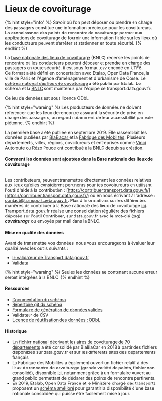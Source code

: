 # Lieux de covoiturage

{% hint style="info" %}
Savoir où l'on peut déposer ou prendre en charge des passagers constitue une information précieuse pour les covoitureurs. La connaissance des points de rencontre de covoiturage permet aux applications de covoiturage de fournir une information fiable sur les lieux où les conducteurs peuvent s’arrêter et stationner en toute sécurité.
{% endhint %}

La [base nationale des lieux de covoiturage](https://transport.data.gouv.fr/datasets/base-nationale-des-lieux-de-covoiturage/) (BNLC) recense les points de rencontre où les conducteurs peuvent déposer et prendre en charge des passagers en toute sécurité. Il est sous format .csv encodé en UTF8.\
Ce format a été défini en concertation avec Etalab, Open Data France, la ville de Paris et l'Agence d'aménagement et d'urbanisme de Corse. Le [schéma national des lieux de covoiturage](https://schema.data.gouv.fr/etalab/schema-lieux-covoiturage/) a été publié par Etalab. Le schéma et la [BNLC](https://transport.data.gouv.fr/datasets/base-nationale-des-lieux-de-covoiturage/) sont maintenus par l'équipe de transport.data.gouv.fr.&#x20;

Ce jeu de données est sous [licence ODbL](https://doc.transport.data.gouv.fr/presentation-et-mode-demploi-du-pan/conditions-dutilisation-des-donnees/licence-odbl#conditions-particulieres-dutilisation).

{% hint style="warning" %}
Les producteurs de données ne doivent référencer que les lieux de rencontre assurant la sécurité de prise en charge des passagers, au regard notamment de leur accessibilité par voie piétonne.
{% endhint %}

La première base a été publiée en septembre 2019. Elle rassemblait les données publiées par [BlaBlacar ](https://transport.data.gouv.fr/datasets/aires-de-covoiturage-en-france/)et la [Fabrique des Mobilités](https://transport.data.gouv.fr/datasets/aires-de-covoiturage-base-de-donnees-commune-des-lieux-et/). Plusieurs départements, villes, régions, covoitureurs et entreprises comme [Vinci Autoroute](https://doc.transport.data.gouv.fr/notre-ecosysteme/les-facilitateurs) ou [Rézo Pouce](https://doc.transport.data.gouv.fr/notre-ecosysteme/les-facilitateurs) ont contribué à la [BNLC](https://transport.data.gouv.fr/datasets/base-nationale-des-lieux-de-covoiturage/) depuis sa création.&#x20;

#### Comment les données sont ajoutées dans la Base nationale des lieux de covoiturage

\
Les contributeurs, peuvent transmettre directement les données relatives aux lieux qu’elles considèrent pertinents pour les covoitureurs en utilisant l'outil d'aide à la contribution : [https://contribuer.transport.data.gouv.fr/](https://contribuer.transport.data.gouv.fr/) ou en nous écrivant à l'adresse : [contact@transport.beta.gouv.fr](mailto:contact@transport.beta.gouv.fr). Plus d'informations sur les différentes manières de contribuer à la Base nationale des lieux de covoiturage [ici](https://doc.transport.data.gouv.fr/producteurs/lieux-de-covoiturage/contribuer-a-la-base-nationale-des-lieux-de-covoiturage#utiliser-loutil-daide-a-la-contribution-contribuer).\
Transport.data.gouv.fr réalise une consolidation régulière des fichiers déposés sur l'outil Contribuer, sur data.gouv.fr avec le mot-clé (tag) _**covoiturage**_ ou envoyés par mail dans la BNLC.&#x20;

#### Mise en qualité des données&#x20;

Avant de transmettre vos données, nous vous encourageons à évaluer leur qualité avec les outils suivants : &#x20;

* [le validateur de Transport.data.gouv.fr](https://transport.data.gouv.fr/validation?type=etalab%2Fschema-lieux-covoiturage)
* [Validata](https://validata.fr/table-schema?schema\_name=schema-transport.etalab%2Fschema-lieux-covoiturage)

{% hint style="warning" %}
Seules les données ne contenant aucune erreur seront intégrées à la BNLC.&#x20;
{% endhint %}

#### Ressources

* [Documentation du schéma](https://schema.data.gouv.fr/etalab/schema-lieux-covoiturage/latest/documentation.html)
* [Répertoire git du schéma](https://github.com/etalab/schema-lieux-covoiturage)&#x20;
* [Formulaire de génération de données valides](https://forms.validata.etalab.studio/?schema=etalab%2Fschema-lieux-covoiturage)
* [Validateur de CSV](https://validata.etalab.studio/table-schema?schema\_name=schema-datagouv-fr.etalab%2Fschema-lieux-covoiturage\&schema\_ref=)
* [Licence de réutilisation des données : ODbL](https://doc.transport.data.gouv.fr/presentation-et-mode-demploi-du-pan/conditions-dutilisation-des-donnees/licence-odbl)

#### Historique

* [Un fichier national décrivant les aires de covoiturage de 70 départements](https://www.data.gouv.fr/fr/datasets/aires-de-covoiturage-en-france) a été consolidé par BlaBlaCar en 2018 à partir des fichiers disponibles sur data.gouv.fr et sur les différents sites des départements français.
* La Fabrique des Mobilités a également ouvert un fichier relatif à des lieux de rencontre de covoiturage (grande variété de points, fichier non consolidé), disponible [ici](https://www.data.gouv.fr/fr/datasets/base-de-donnees-commune-des-lieux-et-aires-de-covoiturage/), notamment grâce à un formulaire ouvert au grand public permettant de déclarer des points de rencontre pertinents.
* En 2019, Etalab, Open Data France et le Ministère chargé des transports proposent un [schéma amélioré](https://schema.data.gouv.fr/etalab/schema-lieux-covoiturage/0.2.4/documentation.html) pour garantir la disponibilité d'une base nationale consolidée qui puisse être facilement mise à jour.

